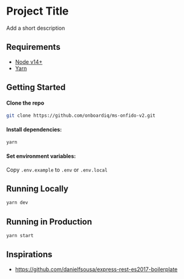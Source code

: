 
# Project Title

Add a short description

## Requirements

 - [Node v14+](https://nodejs.org/en/download/current/)
 - [Yarn](https://yarnpkg.com/en/docs/install)

## Getting Started

#### Clone the repo 

```bash
git clone https://github.com/onboardiq/ms-onfido-v2.git
```

#### Install dependencies:

```bash
yarn
```

#### Set environment variables:

Copy `.env.example` to `.env` or `.env.local`

## Running Locally

```bash
yarn dev
```

## Running in Production

```bash
yarn start
```

## Inspirations

 - https://github.com/danielfsousa/express-rest-es2017-boilerplate